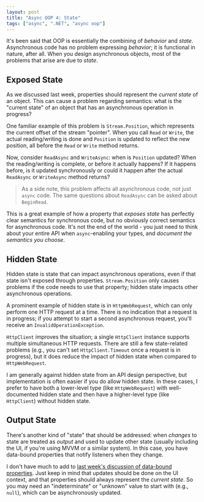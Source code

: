 ```yaml
---
layout: post
title: "Async OOP 4: State"
tags: ["async", ".NET", "async oop"]
---
```



It's been said that OOP is essentially the combining of _behavior_ and _state_. Asynchronous code has no problem expressing _behavior_; it is functional in nature, after all. When you design asynchronous objects, most of the problems that arise are due to _state_.



## Exposed State



As we discussed last week, properties should represent the _current state_ of an object. This can cause a problem regarding semantics: what is the "current state" of an object that has an asynchronous operation in progress?





One familiar example of this problem is `Stream.Position`, which represents the current offset of the stream "pointer". When you call `Read` or `Write`, the actual reading/writing is done and `Position` is updated to reflect the new position, all before the `Read` or `Write` method returns.





Now, consider `ReadAsync` and `WriteAsync`: when is `Position` updated? When the reading/writing is complete, or before it actually happens? If it happens before, is it updated synchronously or could it happen after the actual `ReadAsync` or `WriteAsync` method returns?



> As a side note, this problem affects all asynchronous code, not just `async` code. The same questions about `ReadAsync` can be asked about `BeginRead`.




This is a great example of how a property that _exposes state_ has perfectly clear semantics for synchronous code, but no obviously correct semantics for asynchronous code. It's not the end of the world - you just need to think about your entire API when `async`-enabling your types, and _document the semantics you choose_.



## Hidden State



Hidden state is state that can impact asynchronous operations, even if that state isn't exposed through properties. `Stream.Position` only causes problems if the code needs to use that property; hidden state impacts other asynchronous operations.





A prominent example of hidden state is in `HttpWebRequest`, which can only perform one HTTP request at a time. There is no indication that a request is in progress; if you attempt to start a second asynchronous request, you'll receive an `InvalidOperationException`.





`HttpClient` improves the situation; a single `HttpClient` instance supports multiple simultaneous HTTP requests. There are still a few state-related problems (e.g., you can't set `HttpClient.Timeout` once a request is in progress), but it does reduce the impact of hidden state when compared to `HttpWebRequest`.





I am generally against hidden state from an API design perspective, but implementation is often easier if you do allow hidden state. In these cases, I prefer to have both a lower-level type (like `HttpWebRequest`) with well-documented hidden state and then have a higher-level type (like `HttpClient`) without hidden state.



## Output State



There's another kind of "state" that should be addressed: when _changes_ to state are treated as _output_ and used to update other state (usually including the UI, if you're using MVVM or a similar system). In this case, you have data-bound properties that notify listeners when they change.





I don't have much to add to [last week's discussion of data-bound properties](/2013/01/async-oop-3-properties.html). Just keep in mind that updates should be done on the UI context, and that properties should always represent the _current state_. So you may need an "indeterminate" or "unknown" value to start with (e.g., `null`), which can be asynchronously updated.


